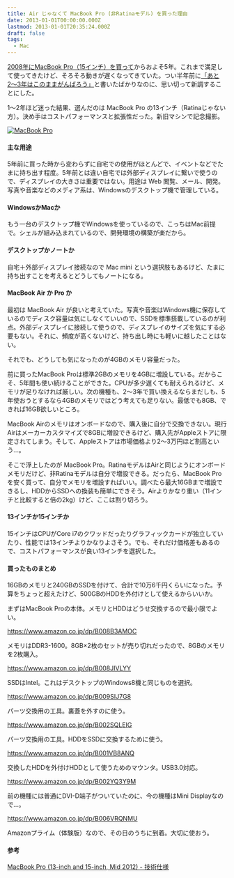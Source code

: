 ```yaml
---
title: Air じゃなくて MacBook Pro (非Ratinaモデル) を買った理由
date: 2013-01-01T00:00:00.000Z
lastmod: 2013-01-01T20:35:24.000Z
draft: false
tags:
  - Mac
---
```


[2008年にMacBook Pro（15インチ）を買って](/posts/20080305/p01)からおよそ5年。これまで満足して使ってきたけど、そろそろ動きが遅くなってきていた。つい半年前に[「あと2〜3年はこのままがんばろう」](/posts/20120612/p01)と書いたばかりなのに、思い切って新調することにした。

1〜2年ほど迷った結果、選んだのは MacBook Pro の13インチ（Ratinaじゃない方）。決め手はコストパフォーマンスと拡張性だった。新旧マシンで記念撮影。

[![MacBook Pro](https://farm9.staticflickr.com/8495/8333863179_0ccd6b989a_z.jpg "MacBook Pro")](http://www.flickr.com/photos/machu/8333863179/)

#### 主な用途

5年前に買った時から変わらずに自宅での使用がほとんどで、イベントなどでたまに持ち出す程度。5年前とは違い自宅では外部ディスプレイに繋いで使うので、ディスプレイの大きさは重要ではない。用途は Web 閲覧、メール、開発。写真や音楽などのメディア系は、Windowsのデスクトップ機で管理している。

#### WindowsかMacか

もう一台のデスクトップ機でWindowsを使っているので、こっちはMac前提で。シェルが組み込まれているので、開発環境の構築が楽だから。

#### デスクトップかノートか

自宅＋外部ディスプレイ接続なので Mac mini という選択肢もあるけど、たまに持ち出すことを考えるとどうしてもノートになる。

#### MacBook Air か Pro か

最初は MacBook Air が良いと考えていた。写真や音楽はWindows機に保存しているのでディスク容量は気にしなくていいので、SSDを標準搭載しているのが利点。外部ディスプレイに接続して使うので、ディスプレイのサイズを気にする必要もない。それに、頻度が高くないけど、持ち出し時にも軽いに越したことはない。

それでも、どうしても気になったのが4GBのメモリ容量だった。

前に買ったMacBook Proは標準2GBのメモリを4GBに増設している。だからこそ、5年間も使い続けることができた。CPUが多少遅くても耐えられるけど、メモリが足りなければ厳しい。次の機種も、2〜3年で買い換えるならまだしも、5年使おうとするなら4GBのメモリではどう考えても足りない。最低でも8GB、できれば16GB欲しいところ。

MacBook Airのメモリはオンボードなので、購入後に自分で交換できない。現行Airはメーカーカスタマイズで8GBに増設できるけど、購入先がAppleストアに限定されてしまう。そして、Appleストアは市場価格より2〜3万円ほど割高という…。

そこで浮上したのが MacBook Pro。RatinaモデルはAirと同じようにオンボードメモリだけど、非Ratinaモデルは自分で増設できる。だったら、MacBook Proを安く買って、自分でメモリを増設すればいい。調べたら最大16GBまで増設できるし、HDDからSSDへの換装も簡単にできそう。Airよりかなり重い（11インチと比較すると倍の2kg）けど、ここは割り切ろう。

#### 13インチか15インチか

15インチはCPUがCore i7のクワッドだったりグラフィックカードが独立していたり、性能では13インチよりかなりよさそう。でも、それだけ価格差もあるので、コストパフォーマンスが良い13インチを選択した。

#### 買ったものまとめ

16GBのメモリと240GBのSSDを付けて、合計で10万6千円くらいになった。予算をちょっと超えたけど、500GBのHDDを外付けとして使えるからいいか。

まずはMacBook Proの本体。メモリとHDDはどうせ交換するので最小限でよい。

<https://www.amazon.co.jp/dp/B008B3AMOC>

メモリはDDR3-1600。8GB×2枚のセットが売り切れだったので、8GBのメモリを2枚購入。

<https://www.amazon.co.jp/dp/B008JIVLYY>

SSDはIntel。これはデスクトップのWindows8機と同じものを選択。

<https://www.amazon.co.jp/dp/B009SIJ7G8>

パーツ交換用の工具。裏蓋を外すのに使う。

<https://www.amazon.co.jp/dp/B002SQLEIG>

パーツ交換用の工具。HDDをSSDに交換するために使う。

<https://www.amazon.co.jp/dp/B001VB8ANQ>

交換したHDDを外付けHDDとして使うためのマウンタ。USB3.0対応。

<https://www.amazon.co.jp/dp/B002YQ3Y9M>

前の機種には普通にDVI-D端子がついていたのに、今の機種はMini Displayなので…。

<https://www.amazon.co.jp/dp/B006VRQNMU>

Amazonプライム（体験版）なので、その日のうちに到着。大切に使おう。

#### 参考

[MacBook Pro (13-inch and 15-inch, Mid 2012) - 技術仕様](http://support.apple.com/kb/SP649?viewlocale=ja_JP)
